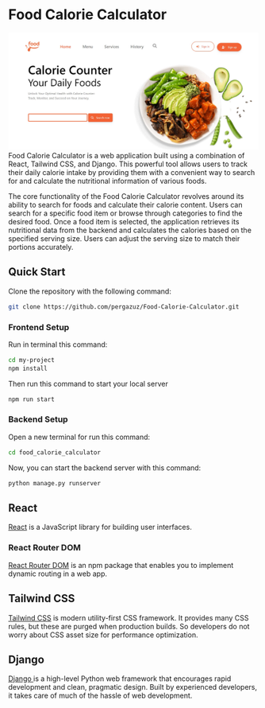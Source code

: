 # Food Calorie Calculator
![Preview](./Preview.jpg)
Food Calorie Calculator is a web application built using a combination of React, Tailwind CSS, and Django. This powerful tool allows users to track their daily calorie intake by providing them with a convenient way to search for and calculate the nutritional information of various foods.

The core functionality of the Food Calorie Calculator revolves around its ability to search for foods and calculate their calorie content. Users can search for a specific food item or browse through categories to find the desired food. Once a food item is selected, the application retrieves its nutritional data from the backend and calculates the calories based on the specified serving size. Users can adjust the serving size to match their portions accurately.

## Quick Start

Clone the repository with the following command:

```bash
git clone https://github.com/pergazuz/Food-Calorie-Calculator.git
```

### Frontend Setup
Run in terminal this command:

```bash
cd my-project
npm install
```

Then run this command to start your local server

```bash
npm run start
```

### Backend Setup
Open a new terminal for run this command:

```bash
cd food_calorie_calculator
```

Now, you can start the backend server with this command:

```bash
python manage.py runserver
```


## React

[React](https://es.reactjs.org) is a JavaScript library for building user interfaces.

### React Router DOM

[React Router DOM](https://reactrouter.com) is an npm package that enables you to implement dynamic routing in a web app.


## Tailwind CSS

[Tailwind CSS](https://tailwindcss.com) is modern utility-first CSS framework. It provides many CSS rules, but these are purged when production builds. So developers do not worry about CSS asset size for performance optimization.


## Django 

[Django ](https://www.djangoproject.com/) is a high-level Python web framework that encourages rapid development and clean, pragmatic design. Built by experienced developers, it takes care of much of the hassle of web development.